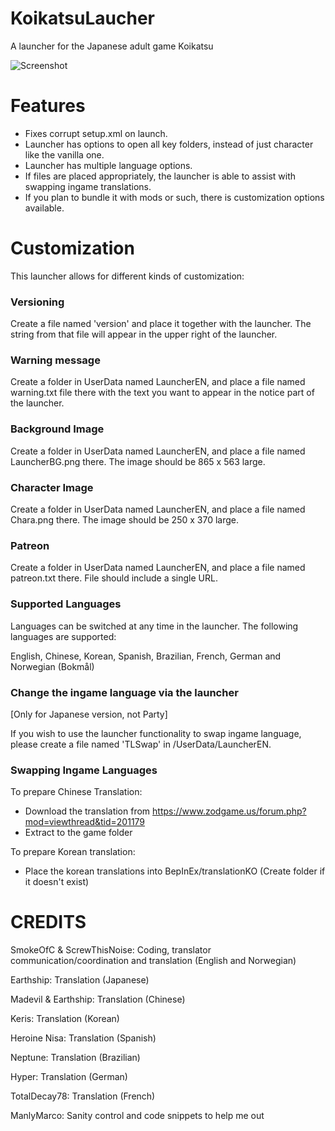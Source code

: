 # KoikatsuLaucher
A launcher for the Japanese adult game Koikatsu

![Screenshot](https://i.imgur.com/P9A0RoI.jpg "Screenshot")

# Features
- Fixes corrupt setup.xml on launch.
- Launcher has options to open all key folders, instead of just character like the vanilla one.
- Launcher has multiple language options.
- If files are placed appropriately, the launcher is able to assist with swapping ingame translations.
- If you plan to bundle it with mods or such, there is customization options available.

# Customization
This launcher allows for different kinds of customization:

### Versioning
Create a file named 'version' and place it together with the launcher. The string from that file will appear in the upper right of the launcher.

### Warning message
Create a folder in UserData named LauncherEN, and place a file named warning.txt file there with the text you want to appear in the notice part of the launcher.

### Background Image
Create a folder in UserData named LauncherEN, and place a file named LauncherBG.png there. The image should be 865 x 563 large.

### Character Image
Create a folder in UserData named LauncherEN, and place a file named Chara.png there. The image should be 250 x 370 large.

### Patreon
Create a folder in UserData named LauncherEN, and place a file named patreon.txt there. File should include a single URL.

### Supported Languages
Languages can be switched at any time in the launcher. The following languages are supported:

English, Chinese, Korean, Spanish, Brazilian, French, German and Norwegian (Bokmål)

### Change the ingame language via the launcher
[Only for Japanese version, not Party]

If you wish to use the launcher functionality to swap ingame language, please create a file named 'TLSwap' in /UserData/LauncherEN.

### Swapping Ingame Languages

To prepare Chinese Translation:

- Download the translation from https://www.zodgame.us/forum.php?mod=viewthread&tid=201179
- Extract to the game folder

To prepare Korean translation:

- Place the korean translations into BepInEx/translationKO (Create folder if it doesn't exist)

# CREDITS
SmokeOfC & ScrewThisNoise: Coding, translator communication/coordination and translation (English and Norwegian)

Earthship: Translation (Japanese)

Madevil & Earthship: Translation (Chinese)

Keris: Translation (Korean)

Heroine Nisa: Translation (Spanish)

Neptune: Translation (Brazilian)

Hyper: Translation (German)

TotalDecay78: Translation (French)

ManlyMarco: Sanity control and code snippets to help me out
